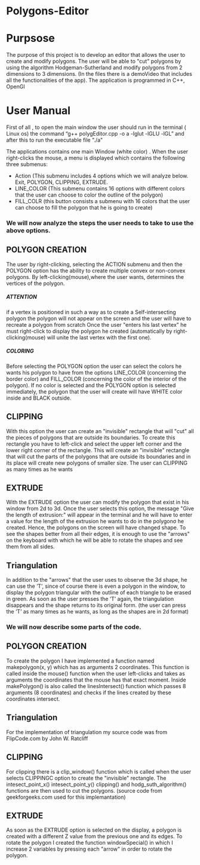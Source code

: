 # Polygons-Editor

# Purpsose

The purpose of this project is to develop an editor that allows the user to create and modify polygons. The user will be able to "cut" polygons
by using the algorithm Hodgeman-Sutherland and modify polygons from 2 dimensions to 3 dimensions. (In the files there is a demoVideo that includes all 
the functionalities of the app). 
The application is programmed in C++, OpenGl

# User Manual

First of all , to open the main window the user should run in the terminal ( Linux os) the command “g++ polygEditor.cpp  -o a -lglut -lGLU -lGL” and after this to run the 
executable file "./a"

The applications contains one main Window (white color) . When the user right-clicks the mouse, a menu is displayed which contains the following three submenus:
- Action (This submenu includes 4 options which we will analyze below. Exit, POLYGON, CLIPPING, EXTRUDE. 
- LINE_COLOR (This submenu contains 16 options with different colors that the user can choose to color the outline of the polygon)
- FILL_COLR (this button consists a submenu with 16 colors that the user can choose to fill the polygon that he is  going to create)


### We will now analyze the steps the user needs to take to use the above options.

## POLYGON CREATION

The user by right-clicking, selecting the ACTION submenu and then the POLYGON option has the ability to create multiple convex or non-convex polygons.
By left-clicking(mouse),where the user wants, determines the vertices of the polygon. 
##### ATTENTION
if a vertex is positioned in such a way as to create a Self-intersecting polygon the polygon will not appear on the screen and the user will
have to recreate a polygon from scratch
Once the user "enters his last vertex" he must right-click to display the polygon he created (automatically by right-clicking(mouse) will
unite the last vertex with the first one).
##### COLORING
Before selecting the POLYGON option the user can select the colors he wants his polygon to have from the options LINE_COLOR (concerning the border color) and 
FILL_COLOR (concerning the color of the interior of the polygon). If no color is selected and the POLYGON option is selected immediately, the polygon 
that the user will create will have WHITE color inside and BLACK outside.

## CLIPPING

With this option the user can create an "invisible" rectangle that will "cut" all the pieces of polygons that are outside its boundaries.
To create this rectangle you have to left-click and select the upper left corner and the lower right corner of the rectangle. This will create an "invisible" rectangle that will cut the parts of the polygons that are outside its boundaries and in its place will create new polygons of smaller size.
The user can CLIPPING as many times as he wants

## EXTRUDE

With the EXTRUDE option the user can modify the polygon that exist in his window from 2d to 3d. Once the user selects this option, the message 
"Give the length of extrusion:" will appear in the terminal and he will have to enter a value for the length of the extrusion he wants to do in the polygonσ he created. 
Hence, the polygons on the screen will have changed shape. To see the shapes better from all their edges, it is enough to use the "arrows" on the keyboard with which he will be able to rotate the shapes and see them from all sides.

## Τriangulation

In addition to the "arrows" that the user uses to observe the 3d shape, he can use the ‘T’, since of course there is even a polygon in the window, to display the polygon triangular with the outline of each triangle to be erased in green. As soon as the user presses the ‘T’ again, the triangulation disappears and the shape returns to its original form. (the user can press the ‘T’ as many times as he wants, as long as the shapes are in 2d format)


### We will now describe some parts of the code.

## POLYGON CREATION

To create the polygon I have implemented a function named makepolygon(x, y) which has as arguments 2 coordinates. This function is called inside the mouse() function when the user left-clicks and takes as arguments the coordinates that the mouse has that exact moment.
Inside makePolygon() is also called the linesIntersect() function which passes 8 arguments (8 coordinates) and checks if the lines created by these coordinates intersect.

## Τriangulation

For the implementation of triangulation my source code was from FlipCode.com by John W. Ratcliff

## CLIPPING

For clipping there is a clip_window() function which is called when the user selects CLIPPINGC option to create the "invisible" rectangle. The intesect_point_x() intesect_point_y() clipping() and hodg_suth_algorithm() functions are then used to cut the polygons. (source code from geekforgeeks.com used for this implemantation)

## EXTRUDE

As soon as the EXTRUDE option is selected on the display, a polygon is created with a different Z value from the previous one and its edges. To rotate the polygon I created the function windowSpecial() in which I increase 2 variables by pressing each "arrow" in order to rotate the polygon.
